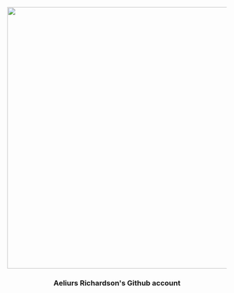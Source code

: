 <p align="center">
  <img src="https://media.giphy.com/media/ckr4W2ppxPBeIF8dx4/giphy.gif" width="600px"/>
  <h3 align="center">Aeliurs Richardson's Github account</h3>
</p>

